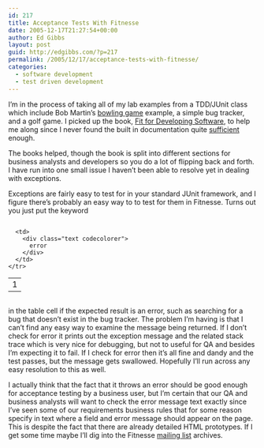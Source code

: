 ```yaml
---
id: 217
title: Acceptance Tests With Fitnesse
date: 2005-12-17T21:27:54+00:00
author: Ed Gibbs
layout: post
guid: http://edgibbs.com/?p=217
permalink: /2005/12/17/acceptance-tests-with-fitnesse/
categories:
  - software development
  - test driven development
---
```

I&#8217;m in the process of taking all of my lab examples from a TDD/JUnit class which include Bob Martin&#8217;s [bowling game](http://www.butunclebob.com/ArticleS.UncleBob.TheBowlingGameKata) example, a simple bug tracker, and a golf game. I picked up the book, [Fit for Developing Software](http://www.cs.auckland.ac.nz/~rick/), to help me along since I never found the built in documentation quite [sufficient](http://edgibbs.com/2005/08/30/enjoying-fit-for-developing-software/) enough. 

The books helped, though the book is split into different sections for business analysts and developers so you do a lot of flipping back and forth. I have run into one small issue I haven&#8217;t been able to resolve yet in dealing with exceptions.

Exceptions are fairly easy to test for in your standard JUnit framework, and I figure there&#8217;s probably an easy way to to test for them in Fitnesse. Turns out you just put the keyword

<div class="codecolorer-container text vibrant overflow-off" style="overflow:auto;white-space:nowrap;">
  <table cellspacing="0" cellpadding="0">
    <tr>
      <td class="line-numbers">
        <div>
          1<br />
        </div>
      </td>
      
      <td>
        <div class="text codecolorer">
          error
        </div>
      </td>
    </tr>
  </table>
</div>

in the table cell if the expected result is an error, such as searching for a bug that doesn&#8217;t exist in the bug tracker. The problem I&#8217;m having is that I can&#8217;t find any easy way to examine the message being returned. If I don&#8217;t check for error it prints out the exception message and the related stack trace which is very nice for debugging, but not to useful for QA and besides I&#8217;m expecting it to fail. If I check for error then it&#8217;s all fine and dandy and the test passes, but the message gets swallowed. Hopefully I&#8217;ll run across any easy resolution to this as well.

I actually think that the fact that it throws an error should be good enough for acceptance testing by a business user, but I&#8217;m certain that our QA and business analysts will want to check the error message text exactly since I&#8217;ve seen some of our requirements business rules that for some reason specify in text where a field and error message should appear on the page. This is despite the fact that there are already detailed HTML prototypes. If I get some time maybe I&#8217;ll dig into the Fitnesse [mailing list](http://groups.yahoo.com/group/fitnesse/) archives.